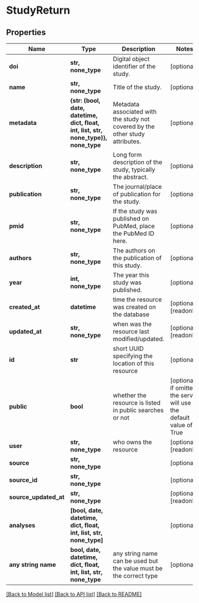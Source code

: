 # StudyReturn


## Properties
Name | Type | Description | Notes
------------ | ------------- | ------------- | -------------
**doi** | **str, none_type** | Digital object identifier of the study. | [optional] 
**name** | **str, none_type** | Title of the study. | [optional] 
**metadata** | **{str: (bool, date, datetime, dict, float, int, list, str, none_type)}, none_type** | Metadata associated with the study not covered by the other study attributes. | [optional] 
**description** | **str, none_type** | Long form description of the study, typically the abstract. | [optional] 
**publication** | **str, none_type** | The journal/place of publication for the study. | [optional] 
**pmid** | **str, none_type** | If the study was published on PubMed, place the PubMed ID here. | [optional] 
**authors** | **str, none_type** | The authors on the publication of this study. | [optional] 
**year** | **int, none_type** | The year this study was published. | [optional] 
**created_at** | **datetime** | time the resource was created on the database | [optional] [readonly] 
**updated_at** | **str, none_type** | when was the resource last modified/updated. | [optional] [readonly] 
**id** | **str** | short UUID specifying the location of this resource | [optional] 
**public** | **bool** | whether the resource is listed in public searches or not | [optional]  if omitted the server will use the default value of True
**user** | **str, none_type** | who owns the resource | [optional] [readonly] 
**source** | **str, none_type** |  | [optional] 
**source_id** | **str, none_type** |  | [optional] 
**source_updated_at** | **str, none_type** |  | [optional] [readonly] 
**analyses** | **[bool, date, datetime, dict, float, int, list, str, none_type]** |  | [optional] 
**any string name** | **bool, date, datetime, dict, float, int, list, str, none_type** | any string name can be used but the value must be the correct type | [optional]

[[Back to Model list]](../README.md#documentation-for-models) [[Back to API list]](../README.md#documentation-for-api-endpoints) [[Back to README]](../README.md)


